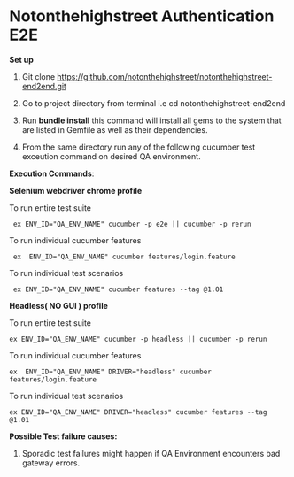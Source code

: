 # Notonthehighstreet Authentication E2E

**Set up**

1. Git clone https://github.com/notonthehighstreet/notonthehighstreet-end2end.git

2. Go to project directory from terminal i.e cd notonthehighstreet-end2end

3. Run **bundle install** this command will install all gems to the system that are listed in Gemfile as well as their dependencies.

4. From the same directory run any of the following cucumber test exceution command on desired QA environment.


**Execution Commands**: 

**Selenium  webdriver chrome profile**

To run entire test suite
    
     ex ENV_ID="QA_ENV_NAME" cucumber -p e2e || cucumber -p rerun
         
To run individual cucumber features   
 
     ex  ENV_ID="QA_ENV_NAME" cucumber features/login.feature
   
To run individual test scenarios

     ex ENV_ID="QA_ENV_NAME" cucumber features --tag @1.01
   
   

**Headless( NO GUI ) profile**

To run entire test suite

    ex ENV_ID="QA_ENV_NAME" cucumber -p headless || cucumber -p rerun
            
To run individual cucumber features   
 
    ex  ENV_ID="QA_ENV_NAME" DRIVER="headless" cucumber features/login.feature
   
To run individual test scenarios

    ex ENV_ID="QA_ENV_NAME" DRIVER="headless" cucumber features --tag @1.01
   
   
**Possible Test failure causes:**
   
   1. Sporadic test failures might happen if QA Environment encounters bad gateway errors. 
 